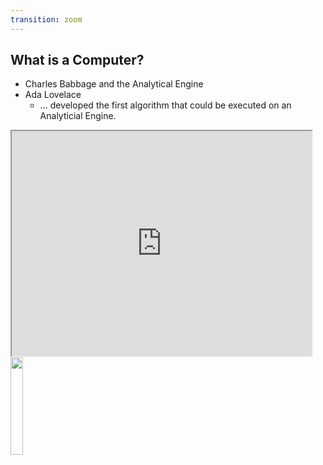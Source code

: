 ```yaml
---
transition: zoom
---
```


## What is a Computer?

- Charles Babbage and the Analytical Engine
- Ada Lovelace
  - ... developed the first algorithm that could be executed on an Analyticial Engine.

<div class="paragraph">
    <p>
        <span class="image">
            <!-- Babbage Difference Engine and the Design of the Analytical Engine -->
            <iframe src="https://www.youtube.com/embed/KBuJqUfO4-w" width="480" height="360"></iframe>
        </span> 
        <span class="image">
            <!-- Ada Lovelace - Public Domain -->
            <img src="https://upload.wikimedia.org/wikipedia/commons/thumb/a/a4/Ada_Lovelace_portrait.jpg/800px-Ada_Lovelace_portrait.jpg" width="20%" />
        </span>
    </p>
</div>



